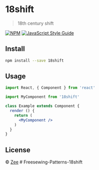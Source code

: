 # 18shift

> 18th century shift

[![NPM](https://img.shields.io/npm/v/18shift.svg)](https://www.npmjs.com/package/18shift) [![JavaScript Style Guide](https://img.shields.io/badge/code_style-standard-brightgreen.svg)](https://standardjs.com)

## Install

```bash
npm install --save 18shift
```

## Usage

```jsx
import React, { Component } from 'react'

import MyComponent from '18shift'

class Example extends Component {
  render () {
    return (
      <MyComponent />
    )
  }
}
```

## License

 © [Zee](https://github.com/Zee)
#   F r e e s e w i n g - P a t t e r n s - 1 8 s h i f t  
 